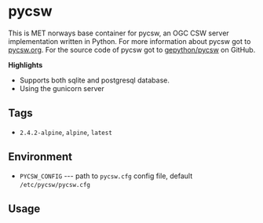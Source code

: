 # pycsw

This is MET norways base container for pycsw, an OGC CSW server implementation written in Python. For more information about pycsw got to [pycsw.org](https://pycsw.org). For the source code of pycsw got to [gepython/pycsw](https://github.com/geopython/pycsw) on GitHub.

**Highlights**

* Supports both sqlite and postgresql database.
* Using the gunicorn server

## Tags

* `2.4.2-alpine`, `alpine`, `latest`

## Environment

* `PYCSW_CONFIG` --- path to `pycsw.cfg` config file, default `/etc/pycsw/pycsw.cfg`

## Usage

<!---
# vim: set spell spelllang=en:
-->

